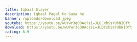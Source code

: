 ```yaml
---
title: Iqbaal Slayer
description: Iqbaal Pagal Ho Gaya he
banner: /uploads/download.jpeg
youtube: https://youtu.be/wUYwr3qO0Ac?si=JLDCxbSsYUbNIOft
download: https://youtu.be/wUYwr3qO0Ac?si=JLDCxbSsYUbNIOft
rating: 8.9
---
```

